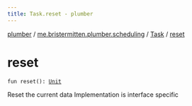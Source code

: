 ```yaml
---
title: Task.reset - plumber
---
```


[plumber](../../index.html) / [me.bristermitten.plumber.scheduling](../index.html) / [Task](index.html) / [reset](./reset.html)

# reset

`fun reset(): `[`Unit`](https://kotlinlang.org/api/latest/jvm/stdlib/kotlin/-unit/index.html)

Reset the current data
Implementation is interface specific


